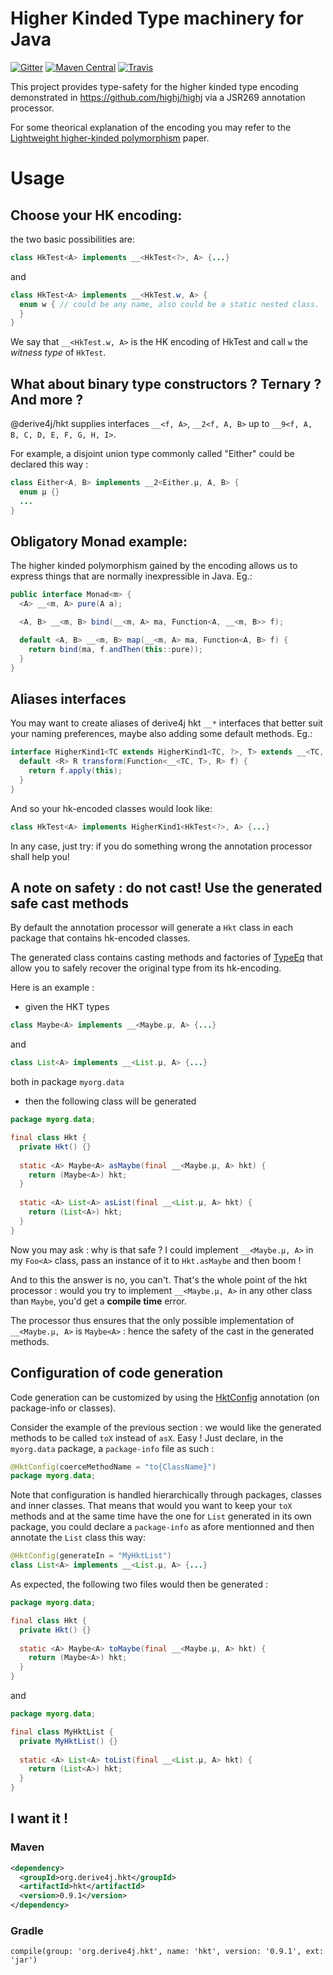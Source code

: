 # Higher Kinded Type machinery for Java

[![Gitter](https://badges.gitter.im/derive4j/hkt.svg)](https://gitter.im/derive4j/hkt)
[![Maven Central](https://img.shields.io/maven-central/v/org.derive4j.hkt/hkt.svg)][search.maven]
[![Travis](https://travis-ci.org/derive4j/hkt.svg?branch=master)](https://travis-ci.org/derive4j/hkt)

This project provides type-safety for the higher kinded type encoding demonstrated in https://github.com/highj/highj via a JSR269 annotation processor.

For some theorical explanation of the encoding you may refer to the [Lightweight higher-kinded polymorphism](https://www.cl.cam.ac.uk/~jdy22/papers/lightweight-higher-kinded-polymorphism.pdf) paper.

# Usage

## Choose your HK encoding:

the two basic possibilities are:
```java
class HkTest<A> implements __<HkTest<?>, A> {...}
```
and
```java
class HkTest<A> implements __<HkTest.w, A> {
  enum w { // could be any name, also could be a static nested class.
  }
}
```
We say that `__<HkTest.w, A>` is the HK encoding of HkTest<A> and call `w` the *witness type* of `HkTest`.

## What about binary type constructors ? Ternary ? And more ?

@derive4j/hkt supplies interfaces `__<f, A>`, `__2<f, A, B>` up to `__9<f, A, B, C, D, E, F, G, H, I>`.

For example, a disjoint union type commonly called "Either" could be declared this way :
```java
class Either<A, B> implements __2<Either.µ, A, B> {
  enum µ {}
  ...
}
```

## Obligatory Monad example:
The higher kinded polymorphism gained by the encoding allows us to express things that are normally inexpressible in Java. Eg.:
```java
public interface Monad<m> {
  <A> __<m, A> pure(A a);

  <A, B> __<m, B> bind(__<m, A> ma, Function<A, __<m, B>> f);

  default <A, B> __<m, B> map(__<m, A> ma, Function<A, B> f) {
    return bind(ma, f.andThen(this::pure));
  }
}
```

## Aliases interfaces
You may want to create aliases of derive4j hkt `__*` interfaces that better suit your naming preferences, maybe also adding
some default methods. Eg.:

```java
interface HigherKind1<TC extends HigherKind1<TC, ?>, T> extends __<TC, T> {
  default <R> R transform(Function<__<TC, T>, R> f) {
    return f.apply(this);
  }
}
```
And so your hk-encoded classes would look like:
```java
class HkTest<A> implements HigherKind1<HkTest<?>, A> {...}
```
In any case, just try: if you do something wrong the annotation processor shall help you!

## A note on safety : do not cast! Use the generated safe cast methods
By default the annotation processor will generate a `Hkt` class in each package that contains hk-encoded classes.

The generated class contains casting methods and factories of [TypeEq](src/main/java/org/derive4j/hkt/TypeEq.java) that allow you to safely recover the original type from its hk-encoding.

Here is an example :

- given the HKT types
```java
class Maybe<A> implements __<Maybe.µ, A> {...}
```
and
```java
class List<A> implements __<List.µ, A> {...}
```
both in package `myorg.data`

- then the following class will be generated
```java
package myorg.data;

final class Hkt {
  private Hkt() {}
  
  static <A> Maybe<A> asMaybe(final __<Maybe.µ, A> hkt) {
    return (Maybe<A>) hkt;
  }
  
  static <A> List<A> asList(final __<List.µ, A> hkt) {
    return (List<A>) hkt;
  }
}
```

Now you may ask : why is that safe ? I could implement `__<Maybe.µ, A>` in my `Foo<A>` class, pass an instance of it to `Hkt.asMaybe` and then boom !

And to this the answer is no, you can't. That's the whole point of the hkt processor : would you try to implement `__<Maybe.µ, A>` in any other class than `Maybe`, you'd get a **compile time** error.

The processor thus ensures that the only possible implementation of `__<Maybe.µ, A>` is `Maybe<A>` : hence the safety of the cast in the generated methods.

## Configuration of code generation

Code generation can be customized by using the [HktConfig](src/main/java/org/derive4j/hkt/HktConfig.java) annotation (on
package-info or classes).

Consider the example of the previous section : we would like the generated methods to be called `toX` instead of `asX`. Easy ! Just declare, in the `myorg.data` package, a `package-info` file as such :
```java
@HktConfig(coerceMethodName = "to{ClassName}")
package myorg.data;
```

Note that configuration is handled hierarchically through packages, classes and inner classes. That means that would you want to keep your `toX` methods and at the same time have the one for `List` generated in its own package, you could declare a `package-info` as afore mentionned and then annotate the `List` class this way:
```java
@HktConfig(generateIn = "MyHktList")
class List<A> implements __<List.µ, A> {...}
```
As expected, the following two files would then be generated :
```java
package myorg.data;

final class Hkt {
  private Hkt() {}
  
  static <A> Maybe<A> toMaybe(final __<Maybe.µ, A> hkt) {
    return (Maybe<A>) hkt;
  }
}
```
and
```java
package myorg.data;

final class MyHktList {
  private MyHktList() {}
  
  static <A> List<A> toList(final __<List.µ, A> hkt) {
    return (List<A>) hkt;
  }
}
```

## I want it !

### Maven
```xml
<dependency>
  <groupId>org.derive4j.hkt</groupId>
  <artifactId>hkt</artifactId>
  <version>0.9.1</version>
</dependency>
```
[search.maven]: http://search.maven.org/#search|ga|1|org.derive4j.hkt

### Gradle
```
compile(group: 'org.derive4j.hkt', name: 'hkt', version: '0.9.1', ext: 'jar')
```
